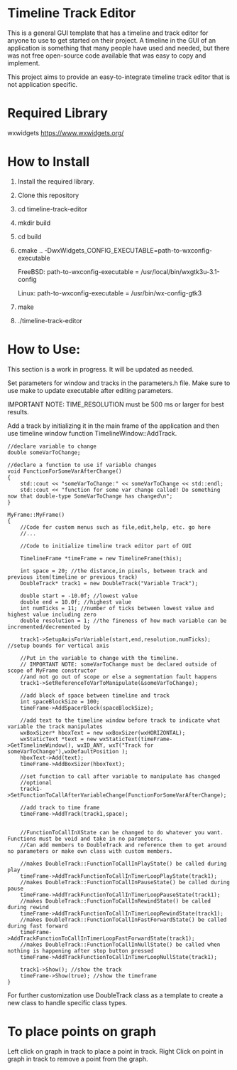 # Timeline Track Editor
This is a general GUI template that has a timeline and track editor for anyone to use to get started on their project.
A timeline in the GUI of an application is something that many people have used and needed, 
but there was not free open-source code available that was easy to copy and implement.

This project aims to provide an easy-to-integrate timeline track editor that is not application specific.

# Required Library

wxwidgets https://www.wxwidgets.org/


# How to Install

1. Install the required library.
2. Clone this repository
3. cd timeline-track-editor
4. mkdir build
5. cd build
6. cmake .. -DwxWidgets_CONFIG_EXECUTABLE=path-to-wxconfig-executable
    
    FreeBSD: path-to-wxconfig-executable = /usr/local/bin/wxgtk3u-3.1-config
    
    Linux: path-to-wxconfig-executable = /usr/bin/wx-config-gtk3
7. make
8. ./timeline-track-editor


# How to Use:

This section is a work in progress. It will be updated as needed.

Set parameters for window and tracks in the parameters.h file. 
Make sure to use make to update executable after editing parameters.

IMPORTANT NOTE: TIME_RESOLUTION must be 500 ms or larger for best results.

Add a track by initializing it in the main frame of the application and then use timeline window function TimelineWindow::AddTrack.

	//declare variable to change
	double someVarToChange; 
	
	//declare a function to use if variable changes
	void FunctionForSomeVarAfterChange()
	{
		std::cout << "someVarToChange:" << someVarToChange << std::endl;
		std::cout << "function for some var change called! Do something now that double-type SomeVarToChange has changed\n";
	}
	
	MyFrame::MyFrame()
	{
		//Code for custom menus such as file,edit,help, etc. go here
		//...
		
		//Code to initialize timeline track editor part of GUI

		TimelineFrame *timeFrame = new TimelineFrame(this); 

		int space = 20; //the distance,in pixels, between track and previous item(timeline or previous track)
		DoubleTrack* track1 = new DoubleTrack("Variable Track");

		double start = -10.0f; //lowest value
		double end = 10.0f; //highest value
		int numTicks = 11; //number of ticks between lowest value and highest value including zero
		double resolution = 1; //the fineness of how much variable can be incremented/decremented by

		track1->SetupAxisForVariable(start,end,resolution,numTicks); //setup bounds for vertical axis

		//Put in the variable to change with the timeline.
		// IMPORTANT NOTE: someVarToChange must be declared outside of scope of MyFrame constructor 
		//and not go out of scope or else a segmentation fault happens
		track1->SetReferenceToVarToManipulate(&someVarToChange); 
		
		//add block of space between timeline and track
		int spaceBlockSize = 100;
		timeFrame->AddSpacerBlock(spaceBlockSize);
		
		//add text to the timeline window before track to indicate what variable the track manipulates
		wxBoxSizer* hboxText = new wxBoxSizer(wxHORIZONTAL);
		wxStaticText *text = new wxStaticText(timeFrame->GetTimelineWindow(), wxID_ANY, wxT("Track for someVarToChange"),wxDefaultPosition );
		hboxText->Add(text);
		timeFrame->AddBoxSizer(hboxText);

		//set function to call after variable to manipulate has changed
		//optional
		track1->SetFunctionToCallAfterVariableChange(FunctionForSomeVarAfterChange);
		
		//add track to time frame
		timeFrame->AddTrack(track1,space);
		
		
		//FunctionToCallInXState can be changed to do whatever you want. Functions must be void and take in no parameters.
		//Can add members to DoubleTrack and reference them to get around no parameters or make own class with custom members.

		//makes DoubleTrack::FunctionToCallInPlayState() be called during play
		timeFrame->AddTrackFunctionToCallInTimerLoopPlayState(track1); 
		//makes DoubleTrack::FunctionToCallInPauseState() be called during pause
		timeFrame->AddTrackFunctionToCallInTimerLoopPauseState(track1); 
		//makes DoubleTrack::FunctionToCallInRewindState() be called during rewind
		timeFrame->AddTrackFunctionToCallInTimerLoopRewindState(track1); 
		//makes DoubleTrack::FunctionToCallInFastForwardState() be called during fast forward
		timeFrame->AddTrackFunctionToCallInTimerLoopFastForwardState(track1); 
		//makes DoubleTrack::FunctionToCallInNullState() be called when nothing is happening after stop button pressed
		timeFrame->AddTrackFunctionToCallInTimerLoopNullState(track1); 

		track1->Show(); //show the track
		timeFrame->Show(true); //show the timeframe
	}

	
For further customization use DoubleTrack class as a template to create a new class to handle specific class types.

# To place points on graph 
Left click on graph in track to place a point in track. 
Right Click on point in graph in track to remove a point from the graph.

